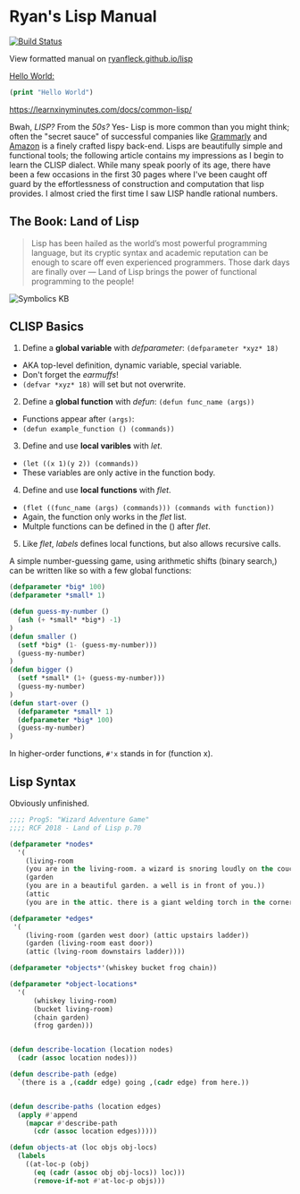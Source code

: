 # Ryan's Lisp Manual

  [![Build Status](https://travis-ci.org/RyanFleck/Projects.svg?branch=master)](https://travis-ci.org/RyanFleck/Projects)

  View formatted manual on [ryanfleck.github.io/lisp](https://ryanfleck.github.io/lisp)
  

[Hello World:](http://www.catb.org/jargon/html/H/hello-world.html)
```lisp
(print "Hello World")
```

<https://learnxinyminutes.com/docs/common-lisp/>




Bwah, *LISP?* From the *50s?* Yes- Lisp is more common than you might think; often the "secret sauce" of successful companies like [Grammarly](https://tech.grammarly.com/blog/running-lisp-in-production) and [Amazon](https://groups.google.com/forum/#!topic/comp.lang.lisp/SD-8ULlEfy0%5B1-25%5D) is a finely crafted lispy back-end. Lisps are beautifully simple and functional tools; the following article contains my impressions as I begin to learn the CLISP dialect. While many speak poorly of its age, there have been a few occasions in the first 30 pages where I've been caught off guard by the effortlessness of construction and computation that lisp provides. I almost cried the first time I saw LISP handle rational numbers.



## The Book: Land of Lisp

> Lisp has been hailed as the world’s most powerful programming language, but its cryptic syntax and academic reputation can be enough to scare off even experienced programmers. Those dark days are finally over — Land of Lisp brings the power of functional programming to the people!

![Symbolics KB](https://ryanfleck.github.io/assets/SymbolicsKB.jpg)

## CLISP Basics
1. Define a **global variable** with *defparameter*: `(defparameter *xyz* 18)`
  * AKA top-level definition, dynamic variable, special variable.
  * Don't forget the *earmuffs*!
  * `(defvar *xyz* 18)` will set but not overwrite.
2. Define a **global function** with *defun*: `(defun func_name (args))`  
  * Functions appear after `(args)`:
  * `(defun example_function () (commands))`
3. Define and use **local varibles** with *let*.
  * `(let ((x 1)(y 2)) (commands))`
  * These variables are only active in the function body.
4. Define and use **local functions** with *flet*.
  * `(flet ((func_name (args) (commands))) (commands with function))`
  * Again, the function only works in the *flet* list.
  * Multple functions can be defined in the () after *flet*.
5. Like *flet*, *labels* defines local functions, but also allows recursive calls.

A simple number-guessing game, using arithmetic shifts (binary search,) can be written like so with a few global functions:
```lisp
(defparameter *big* 100)
(defparameter *small* 1)

(defun guess-my-number ()
  (ash (+ *small* *big*) -1)
)
(defun smaller ()
  (setf *big* (1- (guess-my-number)))
  (guess-my-number)
)
(defun bigger ()
  (setf *small* (1+ (guess-my-number)))
  (guess-my-number)
)
(defun start-over ()
  (defparameter *small* 1)
  (defparameter *big* 100)
  (guess-my-number)
)
```
In higher-order functions, `#'x` stands in for (function x).

## Lisp Syntax

Obviously unfinished.

```lisp
;;;; Prog5: "Wizard Adventure Game"
;;;; RCF 2018 - Land of Lisp p.70

(defparameter *nodes*
  '(
    (living-room
    (you are in the living-room. a wizard is snoring loudly on the couch.))
    (garden
    (you are in a beautiful garden. a well is in front of you.))
    (attic
    (you are in the attic. there is a giant welding torch in the corner.))))

(defparameter *edges*
 '(
    (living-room (garden west door) (attic upstairs ladder))
    (garden (living-room east door))
    (attic (lving-room downstairs ladder))))

(defparameter *objects*'(whiskey bucket frog chain))

(defparameter *object-locations*
  '(
      (whiskey living-room)
      (bucket living-room)
      (chain garden)
      (frog garden)))


(defun describe-location (location nodes)
  (cadr (assoc location nodes)))

(defun describe-path (edge)
  `(there is a ,(caddr edge) going ,(cadr edge) from here.))


(defun describe-paths (location edges)
  (apply #'append
    (mapcar #'describe-path
      (cdr (assoc location edges)))))

(defun objects-at (loc objs obj-locs)
  (labels
    ((at-loc-p (obj)
      (eq (cadr (assoc obj obj-locs)) loc)))
      (remove-if-not #'at-loc-p objs)))
```
